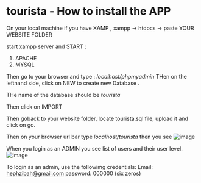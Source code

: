 # tourista - How to install the APP

On your local machine if you have XAMP ,
xampp -> htdocs -> paste YOUR WEBSITE FOLDER

start xampp server and  START :
  1. APACHE
  2. MYSQL
  
  
Then go to your browser and type : *localhost/phpmyadmin*
THen on the lefthand side, click on NEW to create new Database . 

THe name of the database should be *tourista*

Then click on IMPORT

Then goback to your website folder, locate tourista.sql file, upload it and click on go.

Then on your browser url bar type *localhost/tourista* then you see 
![image](https://user-images.githubusercontent.com/42030004/154212388-2e54541b-9278-4532-ba2e-8f6bae23511e.png)


When you login as an ADMIN you see list of users and their user level.
![image](https://user-images.githubusercontent.com/42030004/154212204-d36efb43-b2ec-4c9c-b1b7-0141316cb5b1.png)

To login as an admin, use the followimg credentials:
  Email: hephzibah@gmail.com
  password: 000000  (six zeros)


